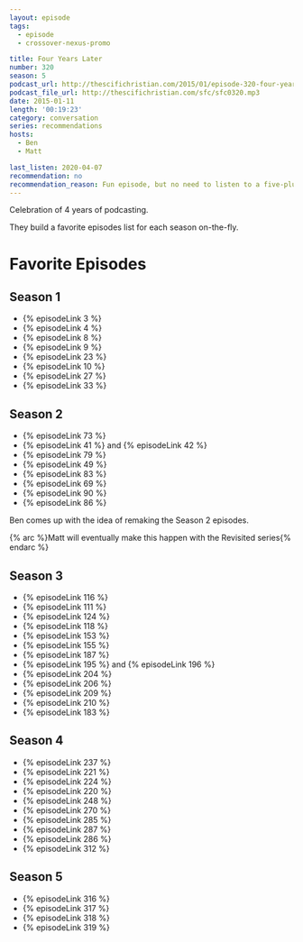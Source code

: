 ```yaml
---
layout: episode
tags:
  - episode
  - crossover-nexus-promo

title: Four Years Later
number: 320
season: 5
podcast_url: http://thescifichristian.com/2015/01/episode-320-four-years-later/
podcast_file_url: http://thescifichristian.com/sfc/sfc0320.mp3
date: 2015-01-11
length: '00:19:23'
category: conversation
series: recommendations
hosts:
  - Ben
  - Matt

last_listen: 2020-04-07
recommendation: no
recommendation_reason: Fun episode, but no need to listen to a five-plus-year-old now-incomplete favorite episodes list
---
```


Celebration of 4 years of podcasting.

They build a favorite episodes list for each season on-the-fly. 

# Favorite Episodes
## Season 1
- {% episodeLink 3 %}
- {% episodeLink 4 %}
- {% episodeLink 8 %}
- {% episodeLink 9 %}
- {% episodeLink 23 %}
- {% episodeLink 10 %}
- {% episodeLink 27 %}
- {% episodeLink 33 %}

## Season 2
- {% episodeLink 73 %}
- {% episodeLink 41 %} and {% episodeLink 42 %}
- {% episodeLink 79 %}
- {% episodeLink 49 %}
- {% episodeLink 83 %}
- {% episodeLink 69 %}
- {% episodeLink 90 %}
- {% episodeLink 86 %}

Ben comes up with the idea of remaking the Season 2 episodes.

{% arc %}Matt will eventually make this happen with the Revisited series{% endarc %}

## Season 3
- {% episodeLink 116 %}
- {% episodeLink 111 %}
- {% episodeLink 124 %}
- {% episodeLink 118 %}
- {% episodeLink 153 %}
- {% episodeLink 155 %}
- {% episodeLink 187 %}
- {% episodeLink 195 %} and {% episodeLink 196 %}
- {% episodeLink 204 %}
- {% episodeLink 206 %}
- {% episodeLink 209 %}
- {% episodeLink 210 %}
- {% episodeLink 183 %}

## Season 4
- {% episodeLink 237 %}
- {% episodeLink 221 %}
- {% episodeLink 224 %}
- {% episodeLink 220 %}
- {% episodeLink 248 %}
- {% episodeLink 270 %}
- {% episodeLink 285 %}
- {% episodeLink 287 %}
- {% episodeLink 286 %}
- {% episodeLink 312 %}

## Season 5
- {% episodeLink 316 %}
- {% episodeLink 317 %}
- {% episodeLink 318 %}
- {% episodeLink 319 %}